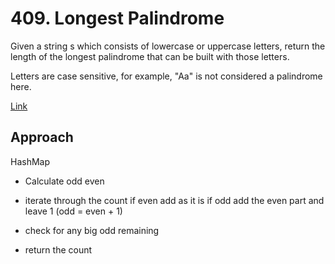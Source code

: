 # 409. Longest Palindrome

Given a string s which consists of lowercase or uppercase letters, return the length of the longest palindrome that can be built with those letters.

Letters are case sensitive, for example, "Aa" is not considered a palindrome here.

[Link]()

## Approach

HashMap

- Calculate odd even

- iterate through the count if even add as it is if odd add the even part and leave 1 (odd = even + 1)

- check for any big odd remaining

- return the count